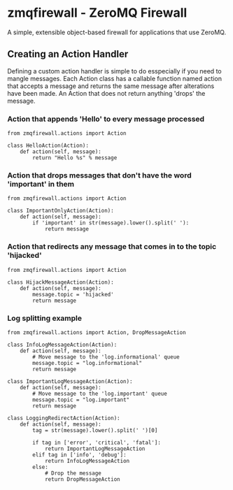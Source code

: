 zmqfirewall - ZeroMQ Firewall
=============================

A simple, extensible object-based firewall for applications that use ZeroMQ.


Creating an Action Handler
--------------------------

Defining a custom action handler is simple to do esspecially if you need to
mangle messages. Each Action class has a callable function named action that 
accepts a message and returns the same message after alterations have been
made. An Action that does not return anything 'drops' the message.

### Action that appends 'Hello' to every message processed
    from zmqfirewall.actions import Action

    class HelloAction(Action):
        def action(self, message):
            return "Hello %s" % message

### Action that drops messages that don't have the word 'important' in them
    from zmqfirewall.actions import Action

    class ImportantOnlyAction(Action):
        def action(self, message):
            if 'important' in str(message).lower().split(' '):
                return message

### Action that redirects any message that comes in to the topic 'hijacked'
    from zmqfirewall.actions import Action

    class HijackMessageAction(Action):
        def action(self, message):
            message.topic = 'hijacked'
            return message

### Log splitting example
    from zmqfirewall.actions import Action, DropMessageAction

    class InfoLogMessageAction(Action):
        def action(self, message):
            # Move message to the 'log.informational' queue
            message.topic = "log.informational"
            return message

    class ImportantLogMessageAction(Action):
        def action(self, message):
            # Move message to the 'log.important' queue
            message.topic = "log.important" 
            return message

    class LoggingRedirectAction(Action):
        def action(self, message):
            tag = str(message).lower().split(' ')[0]

            if tag in ['error', 'critical', 'fatal']:
                return ImportantLogMessageAction
            elif tag in ['info', 'debug']:
                return InfoLogMessageAction
            else:
                # Drop the message
                return DropMessageAction
